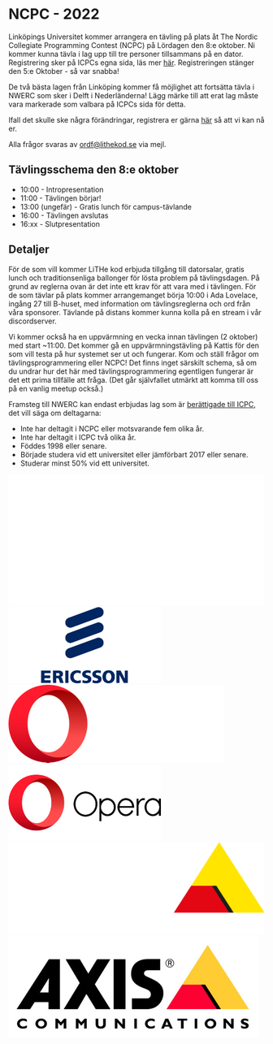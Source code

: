 # NCPC - 2022

Linköpings Universitet kommer arrangera en tävling på plats åt
The Nordic Collegiate Programming Contest (NCPC) på Lördagen den 8:e oktober.
Ni kommer kunna tävla i lag upp till tre personer tillsammans på en dator.
Registrering sker på ICPCs egna sida, läs mer
[här](https://nordic.icpc.io/ncpc2022/#registration).
Registreringen stänger den 5:e Oktober - så var snabba!

De två bästa lagen från Linköping kommer få möjlighet att fortsätta tävla i
NWERC som sker i Delft i Nederländerna!
Lägg märke till att erat lag måste vara markerade som valbara på ICPCs sida för detta.

Ifall det skulle ske några förändringar, registrera er gärna
[här](https://docs.google.com/forms/d/e/1FAIpQLSeMOHEaEjC7M2dK8YDtH-UxnFPXdoBoi9Mk1LAlK3JX42qLsg/viewform)
så att vi kan nå er.

Alla frågor svaras av
[ordf@lithekod.se](mailto:ordf@lithekod.se)
via mejl.

## Tävlingsschema den 8:e oktober

* 10:00 - Intropresentation
* 11:00 - Tävlingen börjar!
* 13:00 (ungefär) - Gratis lunch för campus-tävlande
* 16:00 - Tävlingen avslutas
* 16:xx - Slutpresentation

## Detaljer

För de som vill kommer LiTHe kod erbjuda tillgång till datorsalar, gratis lunch
och traditionsenliga ballonger för lösta problem på tävlingsdagen. På grund av
reglerna ovan är det inte ett krav för att vara med i tävlingen. För de som
tävlar på plats kommer arrangemanget börja 10:00 i Ada Lovelace, ingång 27 till
B-huset, med information om tävlingsreglerna och ord från våra sponsorer.
Tävlande på distans kommer kunna kolla på en stream i vår discordserver.

Vi kommer också ha en uppvärmning en vecka innan tävlingen (2 oktober) med start
~11:00. Det kommer gå en uppvärmningstävling på Kattis för den som vill testa på
hur systemet ser ut och fungerar. Kom och ställ frågor om tävlingsprogrammering
eller NCPC! Det finns inget särskilt schema, så om du undrar hur det här med
tävlingsprogrammering egentligen fungerar är det ett prima tillfälle att fråga.
(Det går självfallet utmärkt att komma till oss på en vanlig meetup också.)

Framsteg till NWERC kan endast erbjudas lag som är [berättigade till
ICPC](https://icpc.global/regionals/rules), det vill säga om deltagarna:

* Inte har deltagit i NCPC eller motsvarande fem olika år.
* Inte har deltagit i ICPC två olika år.
* Föddes 1998 eller senare.
* Började studera vid ett universitet eller jämförbart 2017 eller senare.
* Studerar minst 50% vid ett universitet.

<div id="sponsor-container">
    <img class="sponsor only-dark-theme" src="/static/img/ericsson_dt.svg" alt="ericsson">
    <img class="sponsor only-light-theme" src="/static/img/ericsson_lt.png" alt="ericsson">
    <img class="sponsor only-dark-theme" src="/static/img/opera_dt.png" alt="opera">
    <img class="sponsor only-light-theme" src="/static/img/opera_lt.png" alt="opera">
    <img class="sponsor only-dark-theme" src="/static/img/axis_dt.png" alt="axis">
    <img class="sponsor only-light-theme" src="/static/img/axis_lt.jpg" alt="axis">
</div>
